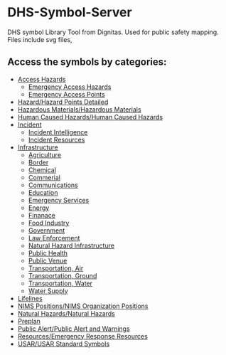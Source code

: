 # DHS-Symbol-Server
DHS symbol Library Tool from Dignitas.  Used for public safety mapping.  Files include svg files, 

## Access the symbols by categories:
 - <a href="https://github.com/NAPSG/DHS-Symbol-Server/tree/main/dhs-symbol/assets/icons/Access%20Hazards">Access Hazards</a>
     - <a href="https://github.com/NAPSG/DHS-Symbol-Server/tree/main/dhs-symbol/assets/icons/Access%20Hazards/Emergency%20Access%20Hazards#readme">Emergency Access Hazards</a>
     - <a href="https://github.com/NAPSG/DHS-Symbol-Server/tree/main/dhs-symbol/assets/icons/Access%20Hazards/Emergency%20Access%20Points#readme">Emergency Access Points</a>
 - <a href="https://github.com/NAPSG/DHS-Symbol-Server/tree/main/dhs-symbol/assets/icons/Hazard/Hazard%20Points%20Detailed">Hazard/Hazard Points Detailed</a>
 - <a href="https://github.com/NAPSG/DHS-Symbol-Server/tree/main/dhs-symbol/assets/icons/Hazardous%20Materials/Hazardous%20Materials">Hazardous Materials/Hazardous Materials</a>
 - <a href="https://github.com/NAPSG/DHS-Symbol-Server/tree/main/dhs-symbol/assets/icons/Human%20Caused%20Hazards/Human%20Caused%20Hazards">Human Caused Hazards/Human Caused Hazards</a>
 - <a href="https://github.com/NAPSG/DHS-Symbol-Server/tree/main/dhs-symbol/assets/icons/Incident">Incident</a>
     - <a href="https://github.com/NAPSG/DHS-Symbol-Server/tree/main/dhs-symbol/assets/icons/Incident/Incident%20Intelligence">Incident Intelligence</a>
     - <a href="https://github.com/NAPSG/DHS-Symbol-Server/tree/main/dhs-symbol/assets/icons/Incident/Incident%20Resources">Incident Resources</a>
 - <a href="">Infrastructure</a>
     - <a href="">Agriculture</a>
     - <a href="">Border</a>
     - <a href="">Chemical</a>
     - <a href="">Commerial</a>
     - <a href="">Communications</a>
     - <a href="">Education</a>
     - <a href="">Emergency Services</a>
     - <a href="">Energy</a>
     - <a href="">Finanace</a>
     - <a href="">Food Industry</a>
     - <a href="">Government</a>
     - <a href="">Law Enforcement</a>
     - <a href="">Natural Hazard Infrastructure</a>
     - <a href="">Public Health</a>
     - <a href="">Public Venue</a>
     - <a href="">Transportation, Air</a>
     - <a href="">Transportation, Ground</a>
     - <a href="">Transportation, Water</a>
     - <a href="">Water Supply</a>
 - <a href="">Lifelines</a>
 - <a href="">NIMS Positions/NIMS Organization Positions</a>
 - <a href="">Natural Hazards/Natural Hazards</a>
 - <a href="">Preplan</a>
 - <a href="">Public Alert/Public Alert and Warnings</a>
 - <a href="">Resources/Emergency Response Resources</a>
 - <a href="">USAR/USAR Standard Symbols</a>
